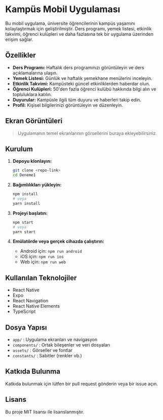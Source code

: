 # Kampüs Mobil Uygulaması

Bu mobil uygulama, üniversite öğrencilerinin kampüs yaşamını kolaylaştırmak için geliştirilmiştir. Ders programı, yemek listesi, etkinlik takvimi, öğrenci kulüpleri ve daha fazlasına tek bir uygulama üzerinden erişim sağlar.

## Özellikler

- **Ders Programı:** Haftalık ders programınızı görüntüleyin ve ders açıklamalarına ulaşın.
- **Yemek Listesi:** Günlük ve haftalık yemekhane menülerini inceleyin.
- **Etkinlik Takvimi:** Kampüsteki güncel etkinliklerden haberdar olun.
- **Öğrenci Kulüpleri:** 50'den fazla öğrenci kulübü hakkında bilgi alın ve topluluklara katılın.
- **Duyurular:** Kampüsle ilgili tüm duyuru ve haberleri takip edin.
- **Profil:** Kişisel bilgilerinizi görüntüleyin ve düzenleyin.

## Ekran Görüntüleri

> Uygulamanın temel ekranlarının görsellerini buraya ekleyebilirsiniz.

## Kurulum

1. **Depoyu klonlayın:**
   ```bash
   git clone <repo-link>
   cd Deneme1
   ```

2. **Bağımlılıkları yükleyin:**
   ```bash
   npm install
   # veya
   yarn install
   ```

3. **Projeyi başlatın:**
   ```bash
   npm start
   # veya
   yarn start
   ```

4. **Emülatörde veya gerçek cihazda çalıştırın:**
   - Android için: `npm run android`
   - iOS için: `npm run ios`
   - Web için: `npm run web`

## Kullanılan Teknolojiler

- React Native
- Expo
- React Navigation
- React Native Elements
- TypeScript

## Dosya Yapısı

- `app/` : Uygulama ekranları ve navigasyon
- `components/` : Ortak bileşenler ve veri dosyaları
- `assets/` : Görseller ve fontlar
- `constants/` : Sabitler (renkler vb.)

## Katkıda Bulunma

Katkıda bulunmak için lütfen bir pull request gönderin veya bir issue açın.

## Lisans

Bu proje MIT lisansı ile lisanslanmıştır. 